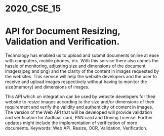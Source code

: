 # 2020_CSE_15
# API for Document Resizing, Validation and Verification.

  Technology has enabled us to upload and submit documents online at ease with computers, mobile phones, etc. With this service there also comes the hassle of monitoring, adjusting size and dimensions of the document images(jpeg and png) and the clarity of the content in images requested by the websites. This service will help the website developers and the user to receive and upload images respectively without having to monitor the size(memory) and dimensions of images.
  
  This API which on integration can be used by website developers for their website to resize images according to the size and/or dimensions of their requirement and verify the validity and authenticity of content in images. The version of the Web API that will be developed will provide validation and verification for Aadhaar card, PAN card and Driving License. Further updates might include the implementation of verification of more documents. Keywords: Web API, Resize, OCR, Validation, Verification.
